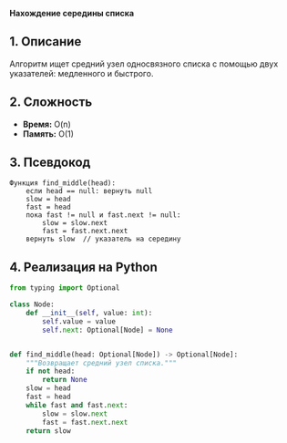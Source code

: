 **Нахождение середины списка**

## 1. Описание
Алгоритм ищет средний узел односвязного списка с помощью двух указателей: медленного и быстрого.

## 2. Сложность
- **Время:** O(n)
- **Память:** O(1)

## 3. Псевдокод
```text
Функция find_middle(head):
    если head == null: вернуть null
    slow = head
    fast = head
    пока fast != null и fast.next != null:
        slow = slow.next
        fast = fast.next.next
    вернуть slow  // указатель на середину
```

## 4. Реализация на Python
```python
from typing import Optional

class Node:
    def __init__(self, value: int):
        self.value = value
        self.next: Optional[Node] = None


def find_middle(head: Optional[Node]) -> Optional[Node]:
    """Возвращает средний узел списка."""
    if not head:
        return None
    slow = head
    fast = head
    while fast and fast.next:
        slow = slow.next
        fast = fast.next.next
    return slow
```

